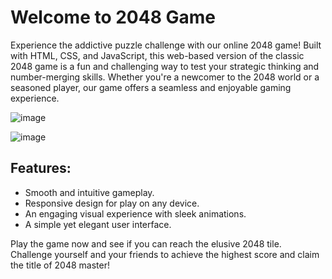 # Welcome to 2048 Game

Experience the addictive puzzle challenge with our online 2048 game! Built with HTML, CSS, and JavaScript, this web-based version of the classic 2048 game is a fun and challenging way to test your strategic thinking and number-merging skills. Whether you're a newcomer to the 2048 world or a seasoned player, our game offers a seamless and enjoyable gaming experience.

![image](https://github.com/syash7202/2048-game/assets/66427456/4b119512-4af9-45a7-bd77-68106a80ac8e)

![image](https://github.com/syash7202/2048-game/assets/66427456/a5574c17-c595-4456-81c1-af5278e770fc)



## Features:

- Smooth and intuitive gameplay.
- Responsive design for play on any device.
- An engaging visual experience with sleek animations.
- A simple yet elegant user interface.

Play the game now and see if you can reach the elusive 2048 tile. Challenge yourself and your friends to achieve the highest score and claim the title of 2048 master!
